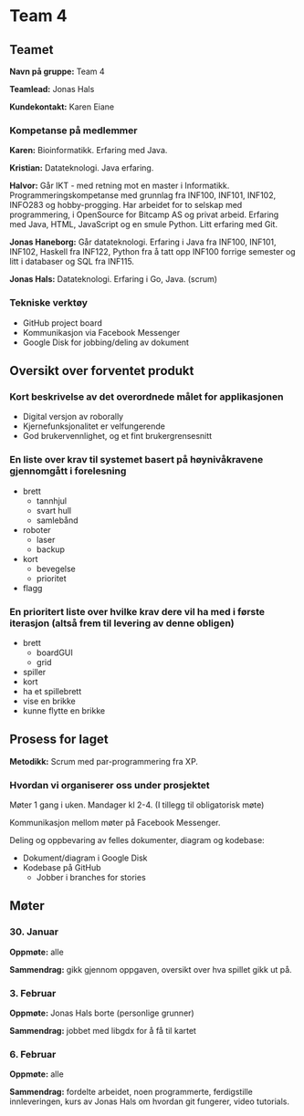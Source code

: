 # Team 4

## Teamet

**Navn på gruppe:** Team 4

**Teamlead:** Jonas Hals

**Kundekontakt:** Karen Eiane

### Kompetanse på medlemmer

**Karen:** Bioinformatikk. Erfaring med Java.

**Kristian:** Datateknologi. Java erfaring.

**Halvor:** Går IKT - med retning mot en master i Informatikk. Programmeringskompetanse med grunnlag fra INF100, INF101, INF102, INFO283 og hobby-progging. Har arbeidet for to selskap med programmering, i OpenSource for Bitcamp AS og privat arbeid. Erfaring med Java, HTML, JavaScript og en smule Python. Litt erfaring med Git.

**Jonas Haneborg:** Går datateknologi. Erfaring i Java fra INF100, INF101, INF102, Haskell fra INF122, Python fra å tatt opp INF100 forrige semester og litt i databaser og SQL fra INF115.

**Jonas Hals:** Datateknologi. Erfaring i Go, Java. (scrum)


### Tekniske verktøy

* GitHub project board
* Kommunikasjon via Facebook Messenger
* Google Disk for jobbing/deling av dokument


## Oversikt over forventet produkt

### Kort beskrivelse av det overordnede målet for applikasjonen

* Digital versjon av roborally
* Kjernefunksjonalitet er velfungerende
* God brukervennlighet, og et fint brukergrensesnitt

### En liste over krav til systemet basert på høynivåkravene gjennomgått i forelesning

* brett
  * tannhjul
  * svart hull
  * samlebånd
* roboter
  * laser
  * backup
* kort
  * bevegelse
  * prioritet
* flagg

### En prioritert liste over hvilke krav dere vil ha med i første iterasjon (altså frem til levering av denne obligen)

* brett
  * boardGUI
  * grid
* spiller 
* kort
* ha et spillebrett
* vise en brikke
* kunne flytte en brikke


## Prosess for laget

**Metodikk:** Scrum med par-programmering fra XP.

### Hvordan vi organiserer oss under prosjektet

Møter 1 gang i uken. Mandager kl 2-4. (I tillegg til obligatorisk møte)

Kommunikasjon mellom møter på Facebook Messenger.

Deling og oppbevaring av felles dokumenter, diagram og kodebase:
* Dokument/diagram i Google Disk
* Kodebase på GitHub
  * Jobber i branches for stories


## Møter

### 30. Januar

**Oppmøte:** alle

**Sammendrag:** gikk gjennom oppgaven, oversikt over hva spillet gikk ut på.

### 3. Februar

**Oppmøte:** Jonas Hals borte (personlige grunner)

**Sammendrag:** jobbet med libgdx for å få til kartet

### 6. Februar

**Oppmøte:** alle

**Sammendrag:** fordelte arbeidet, noen programmerte, ferdigstille innleveringen, kurs av Jonas Hals om hvordan git fungerer, video tutorials.
